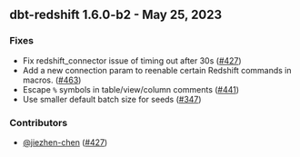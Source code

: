 ## dbt-redshift 1.6.0-b2 - May 25, 2023

### Fixes

- Fix redshift_connector issue of timing out after 30s ([#427](https://github.com/dbt-labs/dbt-redshift/issues/427))
- Add a new connection param to reenable certain Redshift commands in macros. ([#463](https://github.com/dbt-labs/dbt-redshift/issues/463))
- Escape `%` symbols in table/view/column comments ([#441](https://github.com/dbt-labs/dbt-redshift/issues/441))
- Use smaller default batch size for seeds ([#347](https://github.com/dbt-labs/dbt-redshift/issues/347))

### Contributors
- [@jiezhen-chen](https://github.com/jiezhen-chen) ([#427](https://github.com/dbt-labs/dbt-redshift/issues/427))
